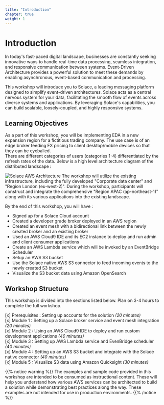 ```yaml
---
title: "Introduction"
chapter: true
weight: 1
---
```


# Introduction

In today's fast-paced digital landscape, businesses are constantly seeking innovative ways to handle real-time data processing, seamless integration, and responsive communication between systems. 
Event-Driven Architecture provides a powerful solution to meet these demands by enabling asynchronous, event-based communication and processing.

This workshop will introduce you to Solace, a leading messaging platform designed to simplify event-driven architectures. 
Solace acts as a central nervous system for your data, facilitating the smooth flow of events across diverse systems and applications. 
By leveraging Solace's capabilities, you can build scalable, loosely-coupled, and highly responsive systems.

## Learning Objectives 

As a part of this workshop, you will be implementing EDA in a new expansion region for a fictitious trading company.
The use case is of an edge broker feeding FX pricing to client desktop/mobile devices so that they can be eyeballed. \
There are different categories of users (categories 1-4) differentiated by the refresh rates of the data.
Below is a high level architecture diagram of the distributed landscape :

![Solace AWS Architecture](/images/design/Aws-Solace.png)
The workshop will utilize the existing infrastructure, including the fully developed "Corporate data center" and "Region London (eu-west-2)". 
During the workshop, participants will construct and integrate the comprehensive "Region APAC (ap-northeast-1)" along with its various applications into the existing landscape.

By the end of this workshop, you will have : 

- Signed up for a Solace Cloud account
- Created a developer grade broker deployed in an AWS region
- Created an event mesh with a bidirectional link between the newly created broker and an existing broker
- Used an AWS Cloud9 IDE and its EC2 instance to deploy and run admin and client consumer applications
- Create an AWS Lambda service which will be invoked by an EventBridge Scheduler
- Setup an AWS S3 bucket
- Use the Solace native AWS S3 connector to feed incoming events to the newly created S3 bucket
- Visualize the S3 bucket data using Amazon OpenSearch


## Workshop Structure 
This workshop is divided into the sections listed below. Plan on 3-4 hours to complete the full workshop.

[x] Prerequisites : Setting up accounts for the solution *(20 minutes)* \
[x] Module 1 : Setting up a Solace broker service and event mesh integration *(20 minutes)* \
[x] Module 2 : Using an AWS Cloud9 IDE to deploy and run custom development applications *(40 minutes)* \
[x] Module 3 : Setting up AWS Lambda service and EvenBridge scheduler *(40 minutes)* \
[x] Module 4 : Setting up an AWS S3 bucket and integrate with the Solace native connector *(40 minutes)* \
[x] Module 5 : Visualize S3 data using Amazon Quicksight *(30 minutes)*

{{% notice warning %}}
The examples and sample code provided in this workshop are intended to be consumed as instructional content. These will help you understand how various AWS services can be architected to build a solution while demonstrating best practices along the way. These examples are not intended for use in production environments.
{{% /notice %}}
